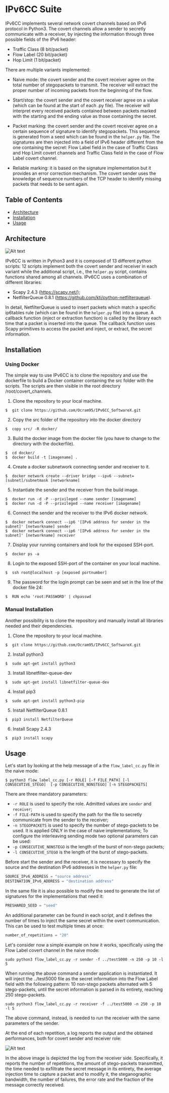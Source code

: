 # IPv6CC Suite
IPv6CC implements several network covert channels based on IPv6 protocol in Python3. The covert channels allow a sender to secretly communicate
with a receiver, by injecting the information through three possible fields of the IPv6 header:

- Traffic Class (8 bit/packet)
- Flow Label (20 bit/packet)
- Hop Limit (1 bit/packet)

There are multiple variants implemented:
- Naive mode: the covert sender and the covert receiver agree on the total number of stegopackets to transmit. The receiver will extract the proper number of incoming 
packets from the beginning of the flow.

- Start/stop: the covert sender and the covert receiver agree on a value (which can be found at the start of each .py file). 
The receiver will interpret every received packets contained between packets marked with the starting and the ending value
as those containing the secret.
- Packet marking: the covert sender and the covert receiver agree on a certain sequence of signature to identify stegopackets.
This sequence is generated from a seed which can be found in the  ```helper.py``` file. The signatures are then injected into a field of IPv6 header
different from the one containing the secret: Flow Label field in the case of Traffic Class and Hop Limit covert channels and Traffic Class field
in the case of Flow Label covert channel.
- Reliable marking: it is based on the signature implementation but it provides an error correction mechanism. The covert sender uses 
the knowledge of sequence numbers of the TCP header to identify missing packets that needs to be sent again. 

## Table of Contents

- [Architecture](#architecture)
- [Installation](#installation)
- [Usage](#Usage)

## Architecture
![Alt text](https://github.com/Ocram95/IPV6CC_SoftwareX/blob/main/docs/architecture/softarch.png)

IPv6CC is written in Python3 and it is composed of 13 different python scripts: 12 scripts implement both the covert sender and receiver in each variant while 
the additional script, i.e., the ```helper.py``` script, contains functions shared among all channels.
IPv6CC uses a combination of different libraries:
- Scapy 2.4.3 (https://scapy.net/);
- NetfilterQueue 0.8.1 (https://github.com/kti/python-netfilterqueue).

In detail, NetfilterQueue is used to insert packets which match a specific ip6tables rule (which can be found in the ```helper.py``` file) into a queue. 
A callback function (inject or extraction function) is called by the library each time that a packet is inserted into the queue. The callback function 
uses Scapy primitives to access the packet and inject, or extract, the secret information.


## Installation

### Using Docker
The simple way to use IPv6CC is to clone the repository and use the dockerfile to build a Docker container containing the src folder with the scripts. The scripts are then visible in the root directory /root/covert_channels.

1. Clone the repository to your local machine.
```
$  git clone https://github.com/Ocram95/IPv6CC_SoftwareX.git
```
2. Copy the src folder of the repository into the docker directory
```
$  copy src/ -R docker/
```
3. Build the docker image from the docker file (you have to change to the directory with the dockerfile).
```	
$  cd docker/
$  docker build -t [imagename] .
```
4. Create a docker subnetwork connecting sender and receiver to it. 
```
$  docker network create --driver bridge --ipv6 --subnet=[subnet]/subnetmask [networkname]
```
5. Instantiate the sender and the receiver from the build image.
```
$  docker run -d -P --privileged --name sender [imagename]
$  docker run -d -P --privileged --name receiver [imagename]
```
6. Connect the sender and the receiver to the IPv6 docker network.
```
$  docker network connect --ip6 '[IPv6 address for sender in the subnet]' [networkname] sender
$  docker network connect --ip6 '[IPv6 address for sender in the subnet]' [networkname] receiver
```
7. Display your running containers and look for the exposed SSH-port.
```
$  docker ps -a
```
8. Login to the exposed SSH-port  of the container on your local machine.
```
$  ssh root@localhost -p [exposed portnumber]
```
9. The password for the login prompt can be seen and set in the line of the docker file 24:
```
$  RUN echo 'root:PASSWORD' | chpasswd
```

### Manual Installation
Another possibility is to clone the repository and manually install all libraries needed and their dependencies.

1. Clone the repository to your local machine.
```
$  git clone https://github.com/Ocram95/IPv6CC_SoftwareX.git
```
2. Install python3
```
$  sudo apt-get install python3
```
3. Install libnetfilter-queue-dev 
```
$  sudo apt-get install libnetfilter-queue-dev 
```
4. Install pip3
```
$  sudo apt-get install python3-pip
```
5. Install NetfilterQueue 0.8.1
```
$  pip3 install NetfilterQueue
```
6. Install Scapy 2.4.3
```
$  pip3 install scapy
```

## Usage
Let's start by looking at the help message of a the ```flow_label_cc.py``` file in the naive mode:

```
$ python3 flow_label_cc.py [-r ROLE] [-f FILE_PATH] [-l CONSECUTIVE_STEGO]  [-p CONSECUTIVE_NONSTEGO] [-n STEGOPACKETS]
```
There are three mandatory parameters: 
- ```-r ROLE``` is used to specify the role. Admitted values are ```sender``` and ```receiver```;
- ```-f FILE-PATH``` is used to specify the path for the file to secretly communicate from the sender to the receiver; 
- ```-n STEGOPACKETS``` is used to specify the number of stego-packets to be used. It is applied ONLY in the case
of naive implementations;
To configure the interleaving sending mode two optional parameters can be used:
- ```-p CONSECUTIVE_NONSTEGO``` is the length of the burst of non-stego packets;  
- ```-l CONSECUTIVE_STEGO``` is the length of the burst of stego-packets.  

Before start the sender and the receiver, it is necessary to specify the source and the destination IPv6 addresses in the ```helper.py``` file: <br/>
```python
SOURCE_IPv6_ADDRESS = "source address"
DESTINATION_IPv6_ADDRESS = "destination address"
```
In the same file it is also possible to modify the seed to generate the list of signatures for the implementations that need it: <br/>
```python
PRESHARED_SEED = "seed"
```
An additional parameter can be found in each script, and it defines the number of times to inject the same secret within the overt communication. This can be used
to test multiple times at once:
```python
number_of_repetitions = "20"
```

Let's consider now a simple example on how it works, specifically using the Flow Label covert channel in the naive mode: <br/>

```sudo python3 flow_label_cc.py -r sender -f ../test5000 -n 250 -p 10 -l 5``` <br/>

When running the above command a sender application is instantiated. It will inject the ../test5000 file as the secret information into
the Flow Label field with the following pattern: 10 non-stego packets alternated with 5 stego-packets, until the secret information is parsed in its
entirety, reaching 250 stego-packets. <br/>

```sudo python3 flow_label_cc.py -r receiver -f ../test5000 -n 250 -p 10 -l 5``` <br/>

The above command, instead, is needed to run the receiver with the same parameters of the sender.

At the end of each repetition, a log reports the output and the obtained performances, both for covert sender and receiver role:

![Alt text](https://github.com/Ocram95/IPV6CC_SoftwareX/blob/main/docs/logs/analysis_receiver.png)

In the above image is depicted the log from the receiver side. Specifically, it reports the number of repetitions, the amount of stego-packets transmitted,
the time needed to exfiltrate the secret message in its entirety, the average injection time to capture a packet and to modify it, the steganographic bandwidth, 
the number of failures, the error rate and the fraction of the message correctly received.

